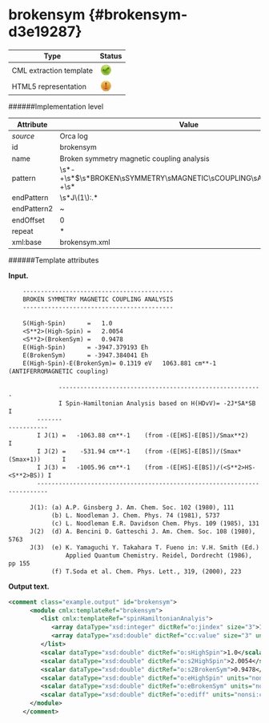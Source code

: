 # brokensym {#brokensym-d3e19287}


| Type                                                                                                                                                | Status                                                                                                                                              |
|----|----|
| CML extraction template                                                                                                                             | ![](/imgs/Total.png)                                                                                                                                |
| HTML5 representation                                                                                                                                | ![](/imgs/Partial.png)                                                                                                                              |

######Implementation level

| Attribute                                                                                                                                           | Value                                                                                                                                               |
|----|----|
| *source*                                                                                                                                            | Orca log                                                                                                                                            |
| id                                                                                                                                                  | brokensym                                                                                                                                           |
| name                                                                                                                                                | Broken symmetry magnetic coupling analysis                                                                                                          |
| pattern                                                                                                                                             | \\s\*-+\\s\*\$\\s\*BROKEN\\sSYMMETRY\\sMAGNETIC\\sCOUPLING\\sANALYSIS.\*\$\\s\*-+\\s\*                                                              |
| endPattern                                                                                                                                          | \\s\*J\\(1\\):.\*                                                                                                                                   |
| endPattern2                                                                                                                                         | \~                                                                                                                                                  |
| endOffset                                                                                                                                           | 0                                                                                                                                                   |
| repeat                                                                                                                                              | \*                                                                                                                                                  |
| xml:base                                                                                                                                            | brokensym.xml                                                                                                                                       |

######Template attributes

**Input.**

        ------------------------------------------
        BROKEN SYMMETRY MAGNETIC COUPLING ANALYSIS
        ------------------------------------------
        
        S(High-Spin)      =   1.0    
        <S**2>(High-Spin) =   2.0054    
        <S**2>(BrokenSym) =   0.9478    
        E(High-Spin)      = -3947.379193 Eh
        E(BrokenSym)      = -3947.384041 Eh
        E(High-Spin)-E(BrokenSym)= 0.1319 eV   1063.881 cm**-1 (ANTIFERROMAGNETIC coupling)
        
                  ---------------------------------------------------------
                  I Spin-Hamiltonian Analysis based on H(HDvV)= -2J*SA*SB I
            -------                                                       -----------
            I J(1) =   -1063.88 cm**-1    (from -(E[HS]-E[BS])/Smax**2)             I
            I J(2) =    -531.94 cm**-1    (from -(E[HS]-E[BS])/(Smax*(Smax+1))      I
            I J(3) =   -1005.96 cm**-1    (from -(E[HS]-E[BS])/(<S**2>HS-<S**2>BS)) I
            -------------------------------------------------------------------------
        
          J(1): (a) A.P. Ginsberg J. Am. Chem. Soc. 102 (1980), 111
                (b) L. Noodleman J. Chem. Phys. 74 (1981), 5737
                (c) L. Noodleman E.R. Davidson Chem. Phys. 109 (1985), 131
          J(2)  (d) A. Bencini D. Gatteschi J. Am. Chem. Soc. 108 (1980), 5763
          J(3)  (e) K. Yamaguchi Y. Takahara T. Fueno in: V.H. Smith (Ed.)
                    Applied Quantum Chemistry. Reidel, Dordrecht (1986), pp 155
                (f) T.Soda et al. Chem. Phys. Lett., 319, (2000), 223
        

**Output text.**

```xml
<comment class="example.output" id="brokensym">
      <module cmlx:templateRef="brokensym">
         <list cmlx:templateRef="spinHamiltonianAnalyis">
            <array dataType="xsd:integer" dictRef="o:jindex" size="3">1 2 3</array>
            <array dataType="xsd:double" dictRef="cc:value" size="3" units="nonsi:cm-1">-1063.88 -531.94 -1005.96</array>
         </list>
         <scalar dataType="xsd:double" dictRef="o:sHighSpin">1.0</scalar>
         <scalar dataType="xsd:double" dictRef="o:s2HighSpin">2.0054</scalar>
         <scalar dataType="xsd:double" dictRef="o:s2BrokenSym">0.9478</scalar>
         <scalar dataType="xsd:double" dictRef="o:eHighSpin" units="nonsi:hartree">-3947.379193</scalar>
         <scalar dataType="xsd:double" dictRef="o:eBrokenSym" units="nonsi:hartree">-3947.384041</scalar>
         <scalar dataType="xsd:double" dictRef="o:ediff" units="nonsi:cm-1">1063.881</scalar>
      </module>
    </comment>
```
